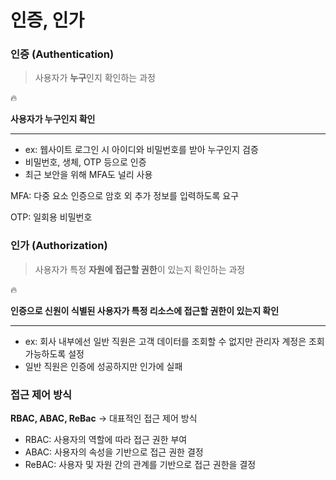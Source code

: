 # 인증, 인가
### **인증 (Authentication)**

> 사용자가 **누구**인지 확인하는 과정
> 

<aside>
🔥

**사용자가 누구인지 확인**

---

- ex: 웹사이트 로그인 시 아이디와 비밀번호를 받아 누구인지 검증
- 비밀번호, 생체, OTP 등으로 인증
- 최근 보안을 위해 MFA도 널리 사용
</aside>

MFA: 다중 요소 인증으로 암호 외 추가 정보를 입력하도록 요구

OTP: 일회용 비밀번호

### **인가 (Authorization)**

> 사용자가 특정 **자원에 접근할 권한**이 있는지 
확인하는 과정
> 

<aside>
🔥

**인증으로 신원이 식별된 사용자가 특정 리소스에 접근할 권한이 있는지 확인**

---

- ex: 회사 내부에선 일반 직원은 고객 데이터를 조회할 수 없지만 관리자 계정은 조회 가능하도록 설정
- 일반 직원은 인증에 성공하지만 인가에 실패
</aside>

### 접근 제어 방식

**RBAC, ABAC, ReBac** → 대표적인 접근 제어 방식

- RBAC: 사용자의 역할에 따라 접근 권한 부여
- ABAC: 사용자의 속성을 기반으로 접근 권한 결정
- ReBAC: 사용자 및 자원 간의 관계를 기반으로 접근 권한을 결정

